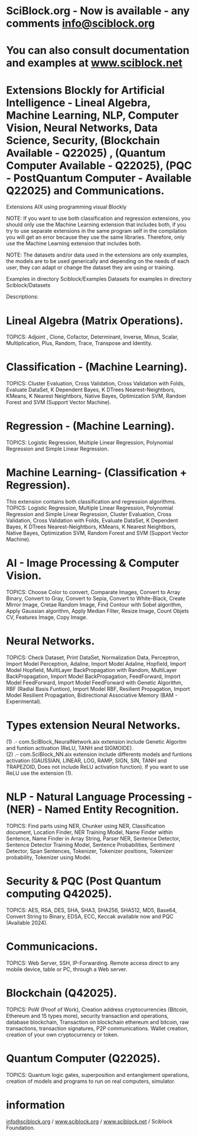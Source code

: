 # SciBlock.org - Now is available - any comments info@sciblock.org

# You can also consult documentation and examples at www.sciblock.net

# Extensions Blockly for Artificial Intelligence - Lineal Algebra, Machine Learning, NLP, Computer Vision, Neural Networks, Data Science, Security, (Blockchain Available - Q22025) , (Quantum Computer Available - Q22025), (PQC - PostQuantum Computer - Available Q22025) and Communications. 
Extensions AIX using programming visual Blockly

NOTE: If you want to use both classification and regression extensions, you should only use the Machine Learning extension that includes both, if you try to use separate extensions in the same program self in the compilation you will get an error because they use the same libraries. Therefore, only use the Machine Learning extension that includes both. 

NOTE: The datasets and/or data used in the extensions are only examples, the models are to be used generically and depending on the needs of each user, they can adapt or change the dataset they are using or training.

Examples in directory Sciblock/Examples
Datasets for examples in directory Sciblock/Datasets

Descriptions:
# Lineal Algebra (Matrix Operations).

TOPICS: Adjoint , Clone, Cofactor, Determinant, Inverse, Minus, Scalar, Multiplication, Plus, Random, Trace, Transpose and Identity.

# Classification - (Machine Learning).
TOPICS: Cluster Evaluation, Cross Validation, Cross Validation with Folds, Evaluate DataSet, K Dependent Bayes, K DTrees Nearest-Neightbors, KMeans, K Nearest Neightbors, Native Bayes, Optimization SVM, Random Forest and SVM (Support Vector Machine). 

# Regression - (Machine Learning).
TOPICS: Logistic Regression, Multiple Linear Regression, Polynomial Regression and Simple Linear Regression. 

# Machine Learning- (Classification + Regression).
This extension contains both classification and regression algorithms. 
TOPICS: Logistic Regression, Multiple Linear Regression, Polynomial Regression and Simple Linear Regression, Cluster Evaluation, Cross Validation, Cross Validation with Folds, Evaluate DataSet, K Dependent Bayes, K DTrees Nearest-Neightbors, KMeans, K Nearest Neightbors, Native Bayes, Optimization SVM, Random Forest and SVM (Support Vector Machine).

# AI - Image Processing & Computer Vision.
TOPICS: Choose Color to convert, Comparate Images, Convert to Array Binary, Convert to Gray, Convert to Sepia, Convert to White-Black, Create Mirror Image, Cretae Random Image, Find Contour with Sobel algorithm, Apply Gaussian algorithm, Apply Median Filter, Resize Image, Count Objets CV, Features Image, Copy Image.

# Neural Networks.
TOPICS: Check Dataset, Print DataSet, Normalization Data, Perceptron, Import Model Perceptron, Adaline, Import Model Adaline, Hopfield, Import Model Hopfield, MultiLayer BackPropagation with Random, MultiLayer BackPropagation, Import Model BackPropagation, FeedForward, Import Model FeedForward, Import Model FeedForward with Genetic Algorithm, RBF (Radial Basis Funtion), Import Model RBF, Resilient Propagation, Import Model Resilient Propagation, Bidirectional Associative Memory (BAM - Experimental). 
# Types extension Neural Networks.
(1) .- com.SciBlock_NeuralNetwork.aix extension include Genetic Algoritm and funtion activation (ReLU, TANH and SIGMOIDE).                                                                  
(2) .- com.SciBlock_NN.aix extension include differents models and funtions activation (GAUSSIAN, LINEAR, LOG, RAMP, SIGN, SIN, TANH and TRAPEZOID, Does not include ReLU activation function). If you want to use ReLU use the extension (1).

# NLP - Natural Language Processing - (NER) - Named Entity Recognition.
TOPICS: Find parts using NER, Chunker using NER, Classification document, Location Finder, NER Training Model, Name Finder within Sentence, Name Finder in Array String, Parser NER, Sentence Detector, Sentence Detector Training Model, Sentence Probabilities, Sentiment Detector, Span Sentences, Tokenizer, Tokenizer positions, Tokenizer probability, Tokenizer using Model.

# Security & PQC (Post Quantum computing Q42025).
TOPICS: AES, RSA, DES, SHA, SHA3, SHA256, SHA512, MD5, Base64, Convert String to Binary, EDSA, ECC, Keccak available now and PQC (Available 2024).

# Communicacions.
TOPICS: Web Server, SSH, IP-Forwarding. Remote access direct to any mobile device, table or PC, through a Web server.

# Blockchain (Q42025).
TOPICS: PoW (Proof of Work), Creation address cryptocurrencies (Bitcoin, Ethereum and 15 types more), security transaction and operations, database blockchain, Transaction on blockchain ethereum and bitcoin, raw transactions, transaction signatures, P2P communications. Wallet creation, creation of your own cryptocurrency or token. 

# Quantum Computer (Q22025).
TOPICS: Quantum logic gates, superposition and entanglement operations, creation of models and programs to run on real computers, simulator.

# information
info@sciblock.org / www.sciblock.org / www.sciblock.net / Sciblock Foundation.

